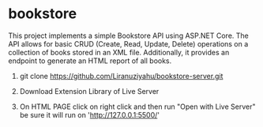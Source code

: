 ﻿# bookstore
This project implements a simple Bookstore API using ASP.NET Core. The API allows for basic CRUD (Create, Read, Update, Delete) operations on a collection of books stored in an XML file. Additionally, it provides an endpoint to generate an HTML report of all books.

1. git clone https://github.com/Liranuziyahu/bookstore-server.git

2. Download Extension Library of Live Server

3. On HTML PAGE click on right click and then run "Open with Live Server"
be sure it will run on 'http://127.0.0.1:5500/'
